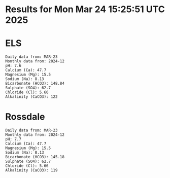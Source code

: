 # Results for Mon Mar 24 15:25:51 UTC 2025
# ELS
```
Daily data from: MAR-23
Monthly data from: 2024-12
pH: 7.6
Calcium (Ca): 47.7
Magnesium (Mg): 15.5
Sodium (Na): 8.13
Bicarbonate (HCO3): 148.84
Sulphate (SO4): 62.7
Chloride (Cl): 5.66
Alkalinity (CaCO3): 122
```
# Rossdale
```
Daily data from: MAR-23
Monthly data from: 2024-12
pH: 7.7
Calcium (Ca): 47.7
Magnesium (Mg): 15.5
Sodium (Na): 8.13
Bicarbonate (HCO3): 145.18
Sulphate (SO4): 62.7
Chloride (Cl): 5.66
Alkalinity (CaCO3): 119
```
